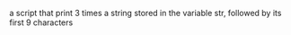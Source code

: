 a script that  print 3 times a string stored in the variable str, followed by its first 9 characters
